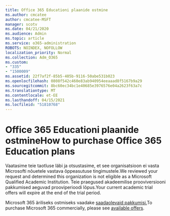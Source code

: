 ```yaml
---
title: Office 365 Educationi plaanide ostmine
ms.author: cmcatee
author: cmcatee-MSFT
manager: scotv
ms.date: 04/21/2020
ms.audience: Admin
ms.topic: article
ms.service: o365-administration
ROBOTS: NOINDEX, NOFOLLOW
localization_priority: Normal
ms.collection: Adm_O365
ms.custom:
- "335"
- "1500009"
ms.assetid: 22f7af2f-85b5-405b-9116-50abe531b023
ms.openlocfilehash: 0808f542c460e83ab940954eeaaad8f5167b9a29
ms.sourcegitcommit: 8bc60ec34bc1e40685e3976576e04a2623f63a7c
ms.translationtype: MT
ms.contentlocale: et-EE
ms.lasthandoff: 04/15/2021
ms.locfileid: "51810768"
---
```

# <a name="how-to-purchase-office-365-education-plans"></a><span data-ttu-id="a56e0-102">Office 365 Educationi plaanide ostmine</span><span class="sxs-lookup"><span data-stu-id="a56e0-102">How to purchase Office 365 Education plans</span></span>

<span data-ttu-id="a56e0-103">Vaatasime teie taotluse läbi ja otsustasime, et see organisatsioon ei vasta Microsofti nõuetele vastava õppeasutuse tingimustele.</span><span class="sxs-lookup"><span data-stu-id="a56e0-103">We reviewed your request and determined this organization is not eligible as a Microsoft Qualified Academic Institution.</span></span> <span data-ttu-id="a56e0-104">Teie praegused akadeemilise prooviversiooni pakkumised aeguvad prooviperioodi lõpus.</span><span class="sxs-lookup"><span data-stu-id="a56e0-104">Your current academic trial offers will expire at the end of the trial period.</span></span>
  
<span data-ttu-id="a56e0-105">Microsoft 365 äriliseks ostmiseks vaadake [saadaolevaid pakkumisi.](https://go.microsoft.com/fwlink/p/?linkid=868433)</span><span class="sxs-lookup"><span data-stu-id="a56e0-105">To purchase Microsoft 365 commercially, please see [available offers](https://go.microsoft.com/fwlink/p/?linkid=868433).</span></span>  